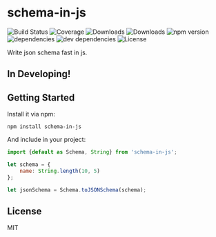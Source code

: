 # schema-in-js

![Build Status](https://img.shields.io/travis/yanghuabei/schema-in-js.svg)
![Coverage](https://img.shields.io/coveralls/yanghuabei/schema-in-js.svg)
![Downloads](https://img.shields.io/npm/dm/schema-in-js.svg)
![Downloads](https://img.shields.io/npm/dt/schema-in-js.svg)
![npm version](https://img.shields.io/npm/v/schema-in-js.svg)
![dependencies](https://img.shields.io/david/yanghuabei/schema-in-js.svg)
![dev dependencies](https://img.shields.io/david/dev/yanghuabei/schema-in-js.svg)
![License](https://img.shields.io/npm/l/schema-in-js.svg)

Write json schema fast in js.

## In Developing!

## Getting Started

Install it via npm:

```shell
npm install schema-in-js
```

And include in your project:

```javascript
import {default as Schema, String} from 'schema-in-js';

let schema = {
    name: String.length(10, 5)
};

let jsonSchema = Schema.toJSONSchema(schema);
```

## License

MIT
